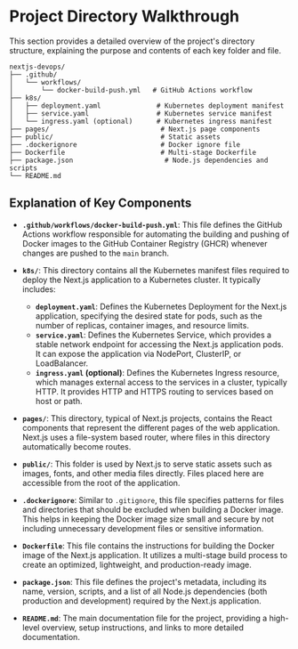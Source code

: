 # Project Directory Walkthrough

This section provides a detailed overview of the project's directory structure, explaining the purpose and contents of each key folder and file.

```
nextjs-devops/
├── .github/
│   └── workflows/
│       └── docker-build-push.yml   # GitHub Actions workflow
├── k8s/
│   ├── deployment.yaml              # Kubernetes deployment manifest
│   ├── service.yaml                 # Kubernetes service manifest
│   └── ingress.yaml (optional)      # Kubernetes ingress manifest
├── pages/                            # Next.js page components
├── public/                           # Static assets
├── .dockerignore                     # Docker ignore file
├── Dockerfile                        # Multi-stage Dockerfile
├── package.json                       # Node.js dependencies and scripts
└── README.md
```

## Explanation of Key Components

*   **`.github/workflows/docker-build-push.yml`**: This file defines the GitHub Actions workflow responsible for automating the building and pushing of Docker images to the GitHub Container Registry (GHCR) whenever changes are pushed to the `main` branch.

*   **`k8s/`**: This directory contains all the Kubernetes manifest files required to deploy the Next.js application to a Kubernetes cluster. It typically includes:
    *   **`deployment.yaml`**: Defines the Kubernetes Deployment for the Next.js application, specifying the desired state for pods, such as the number of replicas, container images, and resource limits.
    *   **`service.yaml`**: Defines the Kubernetes Service, which provides a stable network endpoint for accessing the Next.js application pods. It can expose the application via NodePort, ClusterIP, or LoadBalancer.
    *   **`ingress.yaml` (optional)**: Defines the Kubernetes Ingress resource, which manages external access to the services in a cluster, typically HTTP. It provides HTTP and HTTPS routing to services based on host or path.

*   **`pages/`**: This directory, typical of Next.js projects, contains the React components that represent the different pages of the web application. Next.js uses a file-system based router, where files in this directory automatically become routes.

*   **`public/`**: This folder is used by Next.js to serve static assets such as images, fonts, and other media files directly. Files placed here are accessible from the root of the application.

*   **`.dockerignore`**: Similar to `.gitignore`, this file specifies patterns for files and directories that should be excluded when building a Docker image. This helps in keeping the Docker image size small and secure by not including unnecessary development files or sensitive information.

*   **`Dockerfile`**: This file contains the instructions for building the Docker image of the Next.js application. It utilizes a multi-stage build process to create an optimized, lightweight, and production-ready image.

*   **`package.json`**: This file defines the project's metadata, including its name, version, scripts, and a list of all Node.js dependencies (both production and development) required by the Next.js application.

*   **`README.md`**: The main documentation file for the project, providing a high-level overview, setup instructions, and links to more detailed documentation.
